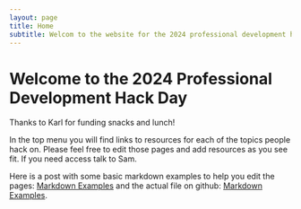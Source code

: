 ```yaml
---
layout: page
title: Home
subtitle: Welcom to the website for the 2024 professional development hack day
---
```


# Welcome to the 2024 Professional Development Hack Day
Thanks to Karl for funding snacks and lunch!

In the top menu you will find links to resources for each of the topics people hack on. Please feel free to edit those pages and add resources as you see fit. If you need access talk to Sam.

Here is a post with some basic markdown examples to help you edit the pages: [Markdown Examples](/2020-02-28-sample-markdown/) and the actual file on github: [Markdown Examples](https://github.com/OttoStruve/profDevHackDay2024/blob/master/_posts/2020-02-28-sample-markdown.md?plain=1).
